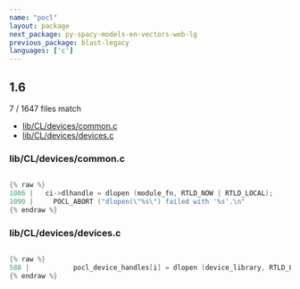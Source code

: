 ```yaml
---
name: "pocl"
layout: package
next_package: py-spacy-models-en-vectors-web-lg
previous_package: blast-legacy
languages: ['c']
---
```

## 1.6
7 / 1647 files match

 - [lib/CL/devices/common.c](#libcldevicescommonc)
 - [lib/CL/devices/devices.c](#libcldevicesdevicesc)

### lib/CL/devices/common.c

```c

{% raw %}
1086 |   ci->dlhandle = dlopen (module_fn, RTLD_NOW | RTLD_LOCAL);
1090 |     POCL_ABORT ("dlopen(\"%s\") failed with '%s'.\n"
{% endraw %}

```
### lib/CL/devices/devices.c

```c

{% raw %}
588 |           pocl_device_handles[i] = dlopen (device_library, RTLD_LAZY);
{% endraw %}

```